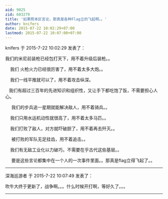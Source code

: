 ```yaml
---
aid: 9025
zid: 603279
title: '如果照本区言论，那真是各种Flag立的飞起啊。。'
author: knifers
date: 2015-07-22 10:02:29+07:00
lastmod: 2015-07-22 10:07:00+07:00
---
```


knifers 于 2015-7-22 10:02:29 发表了：

我们的米尼前装枪已经包打天下，用不着升级后装枪。。

    我们 火枪火力已经很厉害了，用不着太多大炮。。        

    我们一线平推就可以了，用不着攻击纵深。

   我们有超过三百年的先进知识和组织性，又让手下都吃饱了饭，不需要担心人心。

     我们的步兵追一星期就能解决敌人，用不着骑兵。。

    我们只用水运机动性就很高了，用不着太多马匹。。

    我们打败了敌人，对方就吓破胆了，用不着再去歼灭。。

     被打败的军队无足挂齿，用不着追击。。

    我们有无敌工业化以力破巧，不需要在乎古代这些基层。。

     要是这些言论都集中在一个人的一次事件里面。。那真是flag立得飞起了。。

---------

深海巡游者 于 2015-7-22 10:07:49 发表了：

吹牛大终于更新了，战争啊。。。什么时候开打啊，等好久了。。。

---------

